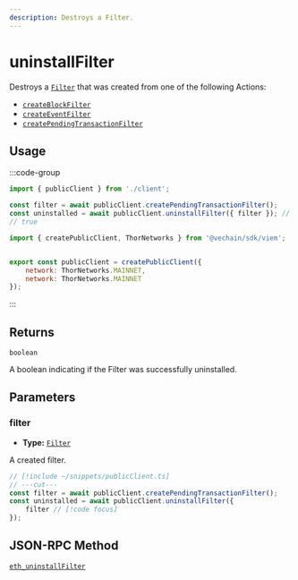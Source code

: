 ```yaml
---
description: Destroys a Filter.
---
```


# uninstallFilter

Destroys a [`Filter`](/docs/glossary/types#filter) that was created from one of the following Actions:

- [`createBlockFilter`](/docs/actions/public/createBlockFilter)
- [`createEventFilter`](/docs/actions/public/createEventFilter)
- [`createPendingTransactionFilter`](/docs/actions/public/createPendingTransactionFilter)

## Usage

:::code-group

```js twoslash [example.ts]
import { publicClient } from './client';

const filter = await publicClient.createPendingTransactionFilter();
const uninstalled = await publicClient.uninstallFilter({ filter }); // [!code focus:99]
// true
```

```js twoslash [client.ts] filename="client.ts"
import { createPublicClient, ThorNetworks } from '@vechain/sdk/viem';


export const publicClient = createPublicClient({
    network: ThorNetworks.MAINNET,
    network: ThorNetworks.MAINNET
});
```

:::

## Returns

`boolean`

A boolean indicating if the Filter was successfully uninstalled.

## Parameters

### filter

- **Type:** [`Filter`](/docs/glossary/terms#filter)

A created filter.

```js twoslash
// [!include ~/snippets/publicClient.ts]
// ---cut---
const filter = await publicClient.createPendingTransactionFilter();
const uninstalled = await publicClient.uninstallFilter({
    filter // [!code focus]
});
```

## JSON-RPC Method

[`eth_uninstallFilter`](https://ethereum.org/en/developers/docs/apis/json-rpc/#eth_uninstallFilter)
